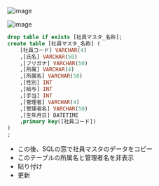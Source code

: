 ![image](https://user-images.githubusercontent.com/1501327/143729973-4eb72537-18fa-4ab8-bfc7-39760ae93a49.png)

![image](https://user-images.githubusercontent.com/1501327/143729981-8a0aef0b-b139-4ec2-9566-9b4808f7d353.png)

```sql
drop table if exists [社員マスタ_名称];
create table [社員マスタ_名称] (
	[社員コード] VARCHAR(4)
	,[氏名] VARCHAR(50)
	,[フリガナ] VARCHAR(50)
	,[所属] VARCHAR(4)
	,[所属名] VARCHAR(50)
	,[性別] INT
	,[給与] INT
	,[手当] INT
	,[管理者] VARCHAR(4)
	,[管理者名] VARCHAR(50)
	,[生年月日] DATETIME
	,primary key([社員コード])
)
;
```

- この後、SQLの窓で社員マスタのデータをコピー
- このテーブルの所属名と管理者名を非表示
- 貼り付け
- 更新
